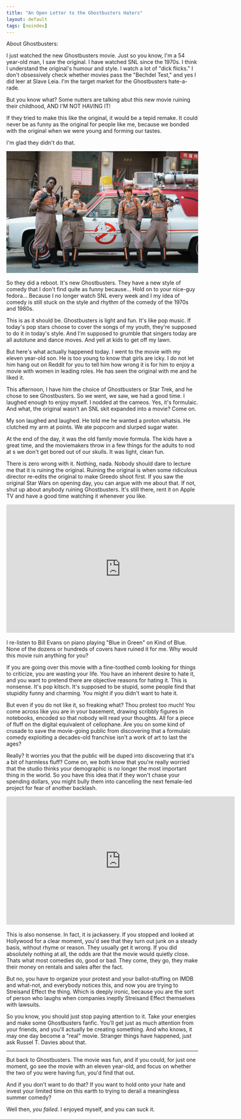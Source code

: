 ```yaml
---
title: "An Open Letter to the Ghostbusters Haters"
layout: default
tags: [noindex]
---
```


About Ghostbusters:

I just watched the new Ghostbusters movie. Just so you know, I'm a 54 year-old man, I saw the original. I have watched SNL since the 1970s. I think I understand the original's humour and style. I watch a lot of "dick flicks." I don't obsessively check whether movies pass the "Bechdel Test," and yes I did leer at Slave Leia. I'm the target market for the Ghostbusters hate-a-rade.

But you know what? Some nutters are talking abut this new movie ruining their childhood, AND I'M NOT HAVING IT!

If they tried to make this like the original, it would be a tepid remake. It could never be as funny as the original for people like me, because we bonded with the original when we were young and forming our tastes.

I'm glad they didn't do that.

![ghostbusters](/assets/images/ghostbusters.jpg)

So they did a reboot. It's new Ghostbusters. They have a new style of comedy that I don't find quite as funny because... Hold on to your nice-guy fedora... Because I no longer watch SNL every week and I my idea of comedy is still stuck on the style and rhythm of the comedy of the 1970s and 1980s.

This is as it should be. Ghostbusters is light and fun. It's like pop music. If today's pop stars choose to cover the songs of my youth, they're supposed to do it in today's style. And I'm supposed to grumble that singers today are all autotune and dance moves. And yell at kids to get off my lawn.

But here's what actually happened today. I went to the movie with my eleven year-old son. He is too young to know that girls are icky. I do not let him hang out on Reddit for you to tell him how wrong it is for him to enjoy a movie with women in leading roles. He has seen the original with me and he liked it.

This afternoon, I have him the choice of Ghostbusters or Star Trek, and he chose to see Ghostbusters. So we went, we saw, we had a good time. I laughed enough to enjoy myself. I nodded at the cameos. Yes, it's formulaic. And what, the original wasn't an SNL skit expanded into a movie? Come on.

My son laughed and laughed. He told me he wanted a proton whatsis. He clutched my arm at points. We ate popcorn and slurped sugar water.

At the end of the day, it was the old family movie formula. The kids have a great time, and the moviemakers throw in a few things for the adults to nod at s we don't get bored out of our skulls. It was light, clean fun.

There is zero wrong with it. Nothing, nada. Nobody should dare to lecture me that it is ruining the original. Ruining the original is when some ridiculous director re-edits the original to make Greedo shoot first. If you saw the original Star Wars on opening day, you can argue with me about that. If not, shut up about anybody ruining Ghostbusters. It's still there, rent it on Apple TV and have a good time watching it whenever you like.

<iframe width="600" height="337" src="https://www.youtube.com/embed/PoPL7BExSQU" frameborder="0" allowfullscreen></iframe>

I re-listen to Bill Evans on piano playing "Blue in Green" on Kind of Blue. None of the dozens or hundreds of covers have ruined it for me. Why would this movie ruin anything for you?

If you are going over this movie with a fine-toothed comb looking for things to criticize, you are wasting your life. You have an inherent desire to hate it, and you want to pretend there are objective reasons for hating it. This is nonsense. It's pop kitsch. It's supposed to be stupid, some people find that stupidity funny and charming. You might if you didn't want to hate it.

But even if you do not like it, so freaking what? Thou protest too much! You come across like you are in your basement, drawing scribbly figures in notebooks, encoded so that nobody will read your thoughts. All for a piece of fluff on the digital equivalent of cellophane. Are you on some kind of crusade to save the movie-going public from discovering that a formulaic comedy exploiting a decades-old franchise isn't a work of art to last the ages?

Really? It worries you that the public will be duped into discovering that it's a bit of harmless fluff? Come on, we both know that you're really worried that the studio thinks your demographic is no longer the most important thing in the world. So you have this idea that if they won't chase your spending dollars, you might bully them into cancelling the next female-led project for fear of another backlash.

<iframe width="600" height="337" src="https://www.youtube.com/embed/qUBh0CRfj9E" frameborder="0" allowfullscreen></iframe>

This is also nonsense. In fact, it is jackassery. If you stopped and looked at Hollywood for a clear moment, you'd see that they turn out junk on a steady basis, without rhyme or reason. They usually get it wrong. If you did absolutely nothing at all, the odds are that the movie would quietly close. Thats what most comedies do, good or bad. They come, they go, they make their money on rentals and sales after the fact.

But no, you have to organize your protest and your ballot-stuffing on IMDB and what-not, and everybody notices this, and now you are trying to Streisand Effect the thing. Which is deeply ironic, because you are the sort of person who laughs when companies ineptly Streisand Effect themselves with lawsuits.

So you know, you should just stop paying attention to it. Take your energies and make some Ghostbusters fanfic. You'll get just as much attention from your friends, and you'll actually be creating something. And who knows, it may one day become a "real" movie. Stranger things have happened, just ask Russel T. Davies about that.

---

But back to Ghostbusters. The movie was fun, and if you could, for just one moment, go see the movie with an eleven year-old, and focus on whether the two of you were having fun, you'd find that out.

And if you don't want to do that? If you want to hold onto your hate and invest your limited time on this earth to trying to derail a meaningless summer comedy?

Well then, *you failed*. I enjoyed myself, and you can suck it.
